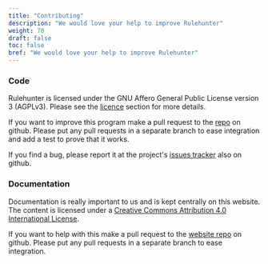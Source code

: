 ```yaml
---
title: "Contributing"
description: "We would love your help to improve Rulehunter"
weight: 70
draft: false
toc: false
bref: "We would love your help to improve Rulehunter"
---
```


### Code
Rulehunter is licensed under the GNU Affero General Public License version 3 (AGPLv3).  Please see the [licence](/docs/licence/) section for more details.

If you want to improve this program make a pull request to the [repo](https://github.com/vlifesystems/rulehunter) on github.  Please put any pull requests in a separate branch to ease integration and add a test to prove that it works.

If you find a bug, please report it at the project's [issues tracker](https://github.com/vlifesystems/rulehunter/issues) also on github.


### Documentation
Documentation is really important to us and is kept centrally on this website. The content is licensed under a [Creative Commons Attribution 4.0 International License](http://creativecommons.org/licenses/by/4.0/).

If you want to help with this make a pull request to the [website repo](https://github.com/vlifesystems/rulehunter.com/) on github.  Please put any pull requests in a separate branch to ease integration.
